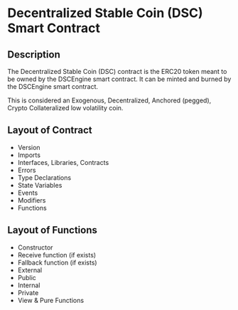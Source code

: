 # Decentralized Stable Coin (DSC) Smart Contract

## Description
The Decentralized Stable Coin (DSC) contract is the ERC20 token meant to be owned by the DSCEngine smart contract. It can be minted and burned by the DSCEngine smart contract.

This is considered an Exogenous, Decentralized, Anchored (pegged), Crypto Collateralized low volatility coin.

## Layout of Contract
- Version
- Imports
- Interfaces, Libraries, Contracts
- Errors
- Type Declarations
- State Variables
- Events
- Modifiers
- Functions

## Layout of Functions
- Constructor
- Receive function (if exists)
- Fallback function (if exists)
- External
- Public
- Internal
- Private
- View & Pure Functions
